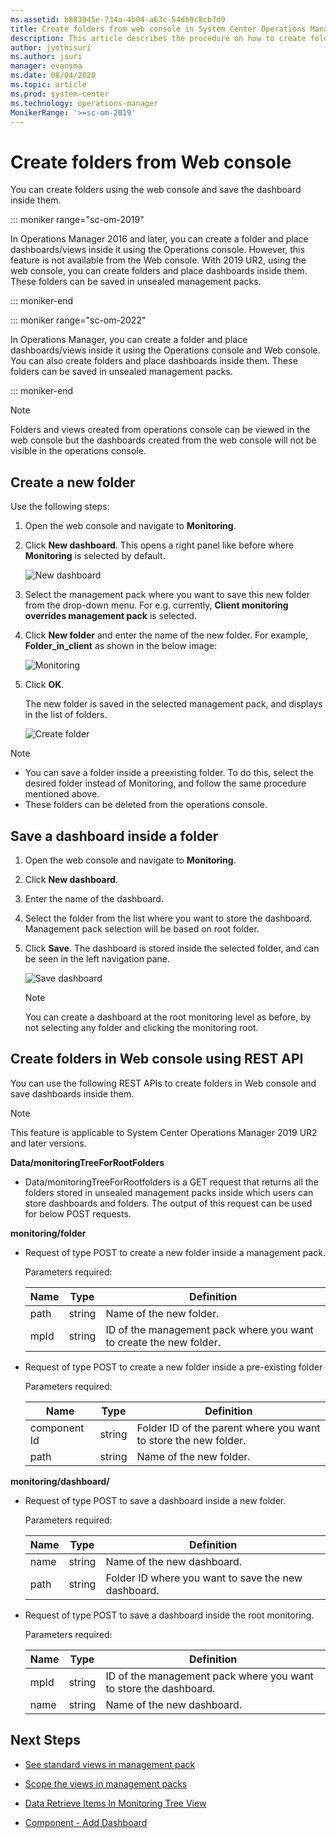 ```yaml
---
ms.assetid: b883945e-734a-4b04-a63c-54db9c8cb7d9
title: Create folders from web console in System Center Operations Manager
description: This article describes the procedure on how to create folders using Operations Manager web console, and store dashboards inside them.
author: jyothisuri
ms.author: jsuri
manager: evansma
ms.date: 08/04/2020
ms.topic: article
ms.prod: system-center
ms.technology: operations-manager
MonikerRange: '>=sc-om-2019'
---
```



# Create folders from Web console

You can create folders using the web console and save the dashboard inside them.

::: moniker range="sc-om-2019"

In Operations Manager 2016 and later, you can create a folder and place dashboards/views inside it using the Operations console. However, this feature is not available from the Web console. With 2019 UR2, using the web console, you can create folders and place dashboards inside them. These folders can be saved in unsealed management packs.

::: moniker-end

::: moniker range="sc-om-2022"

In Operations Manager, you can create a folder and place dashboards/views inside it using the Operations console and Web console. You can also create folders and place dashboards inside them. These folders can be saved in unsealed management packs.

::: moniker-end

> [!NOTE]
> Folders and views created from operations console can be viewed in the web console but the dashboards created from the web console will not be visible in the operations console.


## Create a new folder

Use the following steps:

1. Open the web console and navigate to **Monitoring**.
2. Click **New dashboard**. This opens a right panel like before where **Monitoring** is selected by default.

   ![New dashboard](./media/support-for-folders/new-dashboard.png)

3. Select the management pack where you want to save this new folder from the drop-down menu. For e.g. currently, **Client monitoring overrides management pack** is selected.
4. Click **New folder** and enter the name of the new folder. For example, **Folder\_in\_client** as shown in the below image:

   ![Monitoring](./media/support-for-folders/create-in-monitoring.png)

5. Click **OK**.

   The new folder is saved in the selected management pack, and displays in the list of folders.

   ![Create folder](./media/support-for-folders/create-folder-in-client.png)

> [!NOTE]
> - You can save a folder inside a preexisting folder. To do this, select the desired folder instead of Monitoring, and follow the same procedure mentioned above.
> - These folders can be deleted from the operations console.


## Save a dashboard inside a folder

1. Open the web console and navigate to **Monitoring**.
2. Click **New dashboard**.
3. Enter the name of the dashboard.
4. Select the folder from the list where you want to store the dashboard.
   Management pack selection will be based on root folder.
6. Click **Save**.
   The dashboard is stored inside the selected folder, and can be seen in the left navigation pane.

   ![Save dashboard](./media/support-for-folders/new-dashboard-folder-in-client.png)

   > [!NOTE]
   >  You can create a dashboard at the root monitoring level as before, by not selecting any folder and clicking the monitoring root.

## Create folders in Web console using REST API

You can use the following REST APIs to create folders in Web console and save dashboards inside them.

> [!NOTE]
> This feature is applicable to System Center Operations Manager 2019 UR2 and later versions.

**Data/monitoringTreeForRootFolders**

  - Data/monitoringTreeForRootfolders is a GET request that returns all the folders stored in unsealed management packs inside which users can store dashboards and folders. The output of this request can be used for below POST requests.


**monitoring/folder**

  - Request of type POST to create a new folder inside a management pack.

      Parameters required:

      | Name | Type  | Definition |
      |----|---|------|
      |  path  | string  |Name of the new folder. |
      | mpId|string| ID of the management pack where you want to create the new folder.  |

  - Request of type POST to create a new folder inside a pre-existing folder

      Parameters required:

      | Name | Type  | Definition |
      |----|---|------|
      |  component Id  | string  |Folder ID of the parent where you want to store the new folder. |
      | path|string| Name of the new folder.  |

**monitoring/dashboard/**

  - Request of type POST to save a dashboard inside a new folder.

     Parameters required:

     | Name | Type  | Definition |
     |----|------|-----|
     |  name | string  |Name of the new dashboard. |
     | path|string| Folder ID where you want to save the new dashboard.  |


  - Request of type POST to save a dashboard inside the root monitoring.

     Parameters required:

     | Name | Type  | Definition |
     |----|----|-----|
     |  mpId  | string  |ID of the management pack where you want to store the dashboard. |
     | name |string| Name of the new dashboard.  |


## Next Steps
- [See standard views in management pack](manage-console-standard-views.md)

- [Scope the views in management packs](manage-console-scope-views.md)

- [Data Retrieve Items In Monitoring Tree View](/rest/api/operationsmanager/data/retrieve%20items%20in%20monitoring%20tree%20view)

- [Component - Add Dashboard](/rest/api/operationsmanager/monitoring/add-dashboard)
